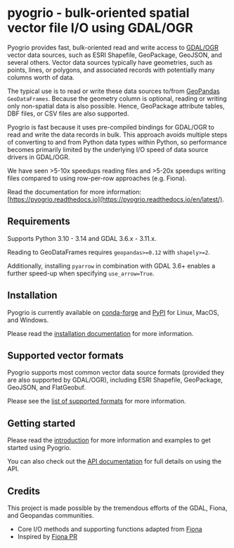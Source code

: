 # pyogrio - bulk-oriented spatial vector file I/O using GDAL/OGR

Pyogrio provides fast, bulk-oriented read and write access to 
[GDAL/OGR](https://gdal.org/en/latest/drivers/vector/index.html) vector data
sources, such as ESRI Shapefile, GeoPackage, GeoJSON, and several others.
Vector data sources typically have geometries, such as points, lines, or
polygons, and associated records with potentially many columns worth of data.

The typical use is to read or write these data sources to/from
[GeoPandas](https://github.com/geopandas/geopandas) `GeoDataFrames`. Because
the geometry column is optional, reading or writing only non-spatial data is
also possible. Hence, GeoPackage attribute tables, DBF files, or CSV files are
also supported.

Pyogrio is fast because it uses pre-compiled bindings for GDAL/OGR to read and
write the data records in bulk. This approach avoids multiple steps of
converting to and from Python data types within Python, so performance becomes
primarily limited by the underlying I/O speed of data source drivers in
GDAL/OGR.

We have seen \>5-10x speedups reading files and \>5-20x speedups writing files
compared to using row-per-row approaches (e.g. Fiona).

Read the documentation for more information:
[https://pyogrio.readthedocs.io](https://pyogrio.readthedocs.io/en/latest/).

## Requirements

Supports Python 3.10 - 3.14 and GDAL 3.6.x - 3.11.x.

Reading to GeoDataFrames requires `geopandas>=0.12` with `shapely>=2`.

Additionally, installing `pyarrow` in combination with GDAL 3.6+ enables
a further speed-up when specifying `use_arrow=True`.

## Installation

Pyogrio is currently available on
[conda-forge](https://anaconda.org/conda-forge/pyogrio)
and [PyPI](https://pypi.org/project/pyogrio/)
for Linux, MacOS, and Windows.

Please read the
[installation documentation](https://pyogrio.readthedocs.io/en/latest/install.html)
for more information.

## Supported vector formats

Pyogrio supports most common vector data source formats (provided they are also
supported by GDAL/OGR), including ESRI Shapefile, GeoPackage, GeoJSON, and
FlatGeobuf.

Please see the [list of supported formats](https://pyogrio.readthedocs.io/en/latest/supported_formats.html)
for more information.

## Getting started

Please read the [introduction](https://pyogrio.readthedocs.io/en/latest/supported_formats.html)
for more information and examples to get started using Pyogrio.

You can also check out the [API documentation](https://pyogrio.readthedocs.io/en/latest/api.html)
for full details on using the API.

## Credits

This project is made possible by the tremendous efforts of the GDAL, Fiona, and
Geopandas communities.

-   Core I/O methods and supporting functions adapted from [Fiona](https://github.com/Toblerity/Fiona)
-   Inspired by [Fiona PR](https://github.com/Toblerity/Fiona/pull/540/files)
